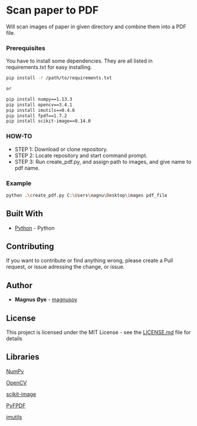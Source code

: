 # Scan paper to PDF

Will scan images of paper in given directory and combine them into a PDF file.

### Prerequisites

You have to install some dependencies. They are all listed in requirements.txt for easy installing.

```bash
pip install -r /path/to/requirements.txt

or

pip install numpy==1.13.3
pip install opencv==3.4.1
pip install imutils==0.4.6
pip install fpdf==1.7.2
pip install scikit-image==0.14.0
```

### HOW-TO
- STEP 1: Download or clone repository.
- STEP 2: Locate repository and start command prompt.
- STEP 3: Run create_pdf.py, and assign path to images, and give name to pdf name.


### Example

```bash
python .\create_pdf.py C:\Users\magnu\Desktop\images pdf_file

```


## Built With

* [Python](https://www.python.org/) - Python


## Contributing

If you want to contribute or find anything wrong, please create a Pull request, or issue adressing the change, or issue.


## Author

* **Magnus Øye** - [magnusoy](https://github.com/magnusoy)


## License

This project is licensed under the MIT License - see the [LICENSE.md](https://github.com/magnusoy/Arduino-with-Python/blob/master/LICENSE) file for details


## Libraries

[NumPy](http://www.numpy.org/)

[OpenCV](http://opencv-python-tutroals.readthedocs.io/en/latest/index.html)

[scikit-image](http://scikit-image.org/)

[PyFPDF](https://pyfpdf.readthedocs.io/en/latest/)

[imutils](https://github.com/jrosebr1/imutils)
